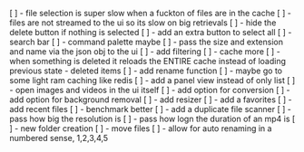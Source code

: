 [ ] - file selection is super slow when a fuckton of files are in the cache
[ ] - files are not streamed to the ui so its slow on big retrievals
[ ] - hide the delete button if nothing is selected
[ ] - add an extra button to select all
[ ] - search bar
[ ] - command palette maybe
[ ] - pass the size and extension and name via the json obj to the ui
[ ] - add filtering
[ ] - cache more
[ ] - when something is deleted it reloads the ENTIRE cache instead of loading previous state - deleted items
[ ] - add rename function
[ ] - maybe go to some light ram caching like redis
[ ] - add a panel view instead of only list
[ ] - open images and videos in the ui itself
[ ] - add option for conversion
[ ] - add option for background removal
[ ] - add resizer
[ ] - add a favorites
[ ] - add recent files
[ ] - benchmark better
[ ] - add a duplicate file scanner
[ ] - pass how big the resolution is 
[ ] - pass how logn the duration of an mp4 is
[ ] - new folder creation
[ ] - move files
[ ] - allow for auto renaming in a numbered sense, 1,2,3,4,5